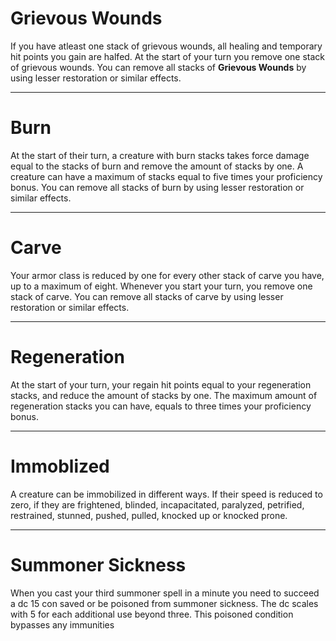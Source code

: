 # Grievous Wounds

If you have atleast one stack of grievous wounds, all healing and temporary hit points you gain are halfed. At the start of your turn you remove one stack of grievous wounds. You can remove all stacks of **Grievous Wounds** by using lesser restoration or similar effects. 

---

# Burn

At the start of their turn, a creature with burn stacks takes force damage equal to the stacks of burn and remove the amount of stacks by one. A creature can have a maximum of stacks equal to five times your proficiency bonus. You can remove all stacks of burn by using lesser restoration or similar effects. 

---

# Carve 

Your armor class is reduced by one for every other stack of carve you have, up to a maximum of eight. Whenever you start your turn, you remove one stack of carve. You can remove all stacks of carve by using lesser restoration or similar effects. 

---

# Regeneration

At the start of your turn, your regain hit points equal to your regeneration stacks, and reduce the amount of stacks by one. The maximum amount of regeneration stacks you can have, equals to three times your proficiency bonus.

---

# Immoblized

A creature can be immobilized in different ways. If their speed is reduced to zero, if they are frightened, blinded, incapacitated, paralyzed, petrified, restrained, stunned, pushed, pulled, knocked up or knocked prone.

---

# Summoner Sickness

When you cast your third summoner spell in a minute you need to succeed a dc 15 con saved or be poisoned from summoner sickness. The dc scales with 5 for each additional use beyond three. This poisoned condition bypasses any immunities
